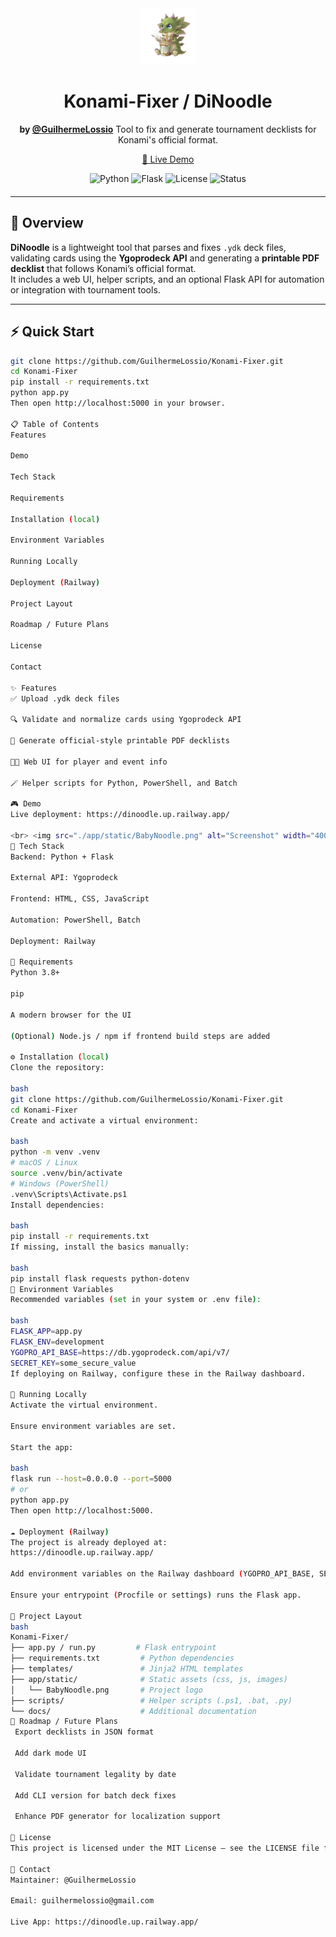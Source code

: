 <div align="center" style="margin-bottom: 20px;">
  <a href="https://github.com/GuilhermeLossio/Konami-Fixer/blob/main/app/static/BabyNoodle.png" target="_blank" rel="noopener">
    <img src="./app/static/BabyNoodle.png" alt="BabyNoodle logo" width="90">
  </a>

  <h1>Konami-Fixer / DiNoodle</h1>

  <p>
    <b>by <a href="https://github.com/GuilhermeLossio">@GuilhermeLossio</a></b>  
    Tool to fix and generate tournament decklists for Konami's official format.
  </p>

  <p>
    <a href="https://dinoodle.up.railway.app/">🚀 Live Demo</a>
  </p>

  <!-- Badges -->
  <p>
    <img src="https://img.shields.io/badge/Python-3.8+-blue" alt="Python">
    <img src="https://img.shields.io/badge/Flask-2.x-green" alt="Flask">
    <img src="https://img.shields.io/badge/License-MIT-blue" alt="License">
    <img src="https://img.shields.io/badge/Status-Active-success" alt="Status">
  </p>
</div>

---

## 🧩 Overview

**DiNoodle** is a lightweight tool that parses and fixes `.ydk` deck files, validating cards using the **Ygoprodeck API** and generating a **printable PDF decklist** that follows Konami’s official format.  
It includes a web UI, helper scripts, and an optional Flask API for automation or integration with tournament tools.

---

## ⚡ Quick Start

```bash
git clone https://github.com/GuilhermeLossio/Konami-Fixer.git
cd Konami-Fixer
pip install -r requirements.txt
python app.py
Then open http://localhost:5000 in your browser.

📋 Table of Contents
Features

Demo

Tech Stack

Requirements

Installation (local)

Environment Variables

Running Locally

Deployment (Railway)

Project Layout

Roadmap / Future Plans

License

Contact

✨ Features
✅ Upload .ydk deck files

🔍 Validate and normalize cards using Ygoprodeck API

🧾 Generate official-style printable PDF decklists

🧑‍💻 Web UI for player and event info

🪄 Helper scripts for Python, PowerShell, and Batch

🎮 Demo
Live deployment: https://dinoodle.up.railway.app/

<br> <img src="./app/static/BabyNoodle.png" alt="Screenshot" width="400">
🧠 Tech Stack
Backend: Python + Flask

External API: Ygoprodeck

Frontend: HTML, CSS, JavaScript

Automation: PowerShell, Batch

Deployment: Railway

🧰 Requirements
Python 3.8+

pip

A modern browser for the UI

(Optional) Node.js / npm if frontend build steps are added

⚙️ Installation (local)
Clone the repository:

bash
git clone https://github.com/GuilhermeLossio/Konami-Fixer.git
cd Konami-Fixer
Create and activate a virtual environment:

bash
python -m venv .venv
# macOS / Linux
source .venv/bin/activate
# Windows (PowerShell)
.venv\Scripts\Activate.ps1
Install dependencies:

bash
pip install -r requirements.txt
If missing, install the basics manually:

bash
pip install flask requests python-dotenv
🔐 Environment Variables
Recommended variables (set in your system or .env file):

bash
FLASK_APP=app.py
FLASK_ENV=development
YGOPRO_API_BASE=https://db.ygoprodeck.com/api/v7/
SECRET_KEY=some_secure_value
If deploying on Railway, configure these in the Railway dashboard.

🏃 Running Locally
Activate the virtual environment.

Ensure environment variables are set.

Start the app:

bash
flask run --host=0.0.0.0 --port=5000
# or
python app.py
Then open http://localhost:5000.

☁️ Deployment (Railway)
The project is already deployed at:
https://dinoodle.up.railway.app/

Add environment variables on the Railway dashboard (YGOPRO_API_BASE, SECRET_KEY, etc.).

Ensure your entrypoint (Procfile or settings) runs the Flask app.

📂 Project Layout
bash
Konami-Fixer/
├── app.py / run.py         # Flask entrypoint
├── requirements.txt         # Python dependencies
├── templates/               # Jinja2 HTML templates
├── app/static/              # Static assets (css, js, images)
│   └── BabyNoodle.png       # Project logo
├── scripts/                 # Helper scripts (.ps1, .bat, .py)
└── docs/                    # Additional documentation
🧭 Roadmap / Future Plans
 Export decklists in JSON format

 Add dark mode UI

 Validate tournament legality by date

 Add CLI version for batch deck fixes

 Enhance PDF generator for localization support

📜 License
This project is licensed under the MIT License — see the LICENSE file for details.

💬 Contact
Maintainer: @GuilhermeLossio

Email: guilhermelossio@gmail.com

Live App: https://dinoodle.up.railway.app/
